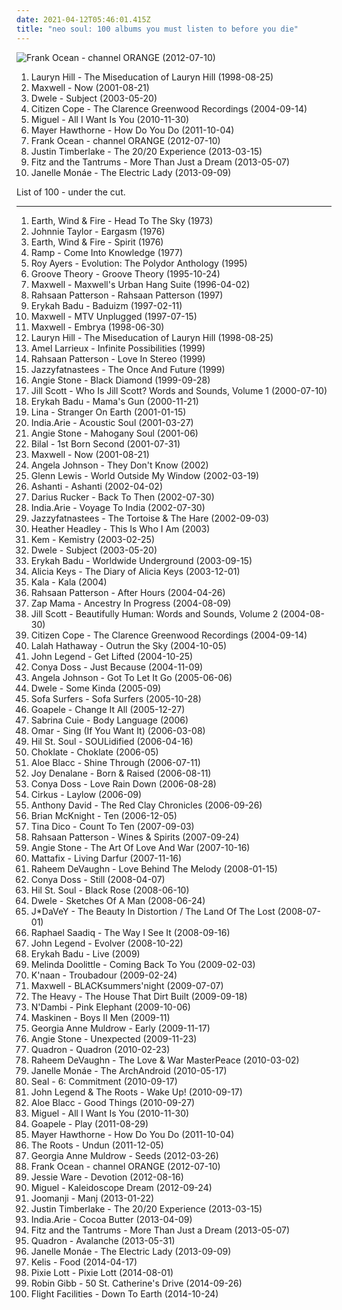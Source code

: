 ```yaml
---
date: 2021-04-12T05:46:01.415Z
title: "neo soul: 100 albums you must listen to before you die"
---
```

![Frank Ocean - channel ORANGE (2012-07-10)](https://img.discogs.com/BTjf4G0FRR-nttzUiJEeYa1ZkcA=/fit-in/600x600/filters:strip_icc():format(jpeg):mode_rgb():quality(90)/discogs-images/R-14470275-1575194734-3163.jpeg.jpg "Frank Ocean - channel ORANGE (2012-07-10)")
<ol class="albums">
<li data-cover="http://coverartarchive.org/release/0f15251e-7f5a-48bd-bfe2-31a329066371/3037400805-500.jpg" data-tags="soul, rnb" role="button">Lauryn Hill - The Miseducation of Lauryn Hill (1998-08-25)</li>
<li data-cover="http://coverartarchive.org/release/28964621-13f1-48eb-8546-e3bf84db2f14/15238553018-500.jpg" data-tags="soul, maxwell, rnb" role="button">Maxwell - Now (2001-08-21)</li>
<li data-cover="https://img.discogs.com/FGn8MyRKwLPjXf1MyJZDS_NJ3z4=/fit-in/600x600/filters:strip_icc():format(jpeg):mode_rgb():quality(90)/discogs-images/R-150572-1454525554-4783.jpeg.jpg" data-tags="neo soul" role="button">Dwele - Subject (2003-05-20)</li>
<li data-cover="http://coverartarchive.org/release/9b88cf3e-4077-4c1b-b5c2-148a7c7066c2/10876326803-500.jpg" data-tags="soul, citizen cope" role="button">Citizen Cope - The Clarence Greenwood Recordings (2004-09-14)</li>
<li data-cover="http://coverartarchive.org/release/e187359c-f47b-4dd8-9172-565be0893c10/24502341651-500.jpg" data-tags="rnb" role="button">Miguel - All I Want Is You (2010-11-30)</li>
<li data-cover="http://coverartarchive.org/release/15a0d39a-586d-4b1e-94ca-953f4cabacdc/10642154772-500.jpg" data-tags="hip-hop, electronic, trip-hop, pop, soul, female vocalists, funky, neo soul, soul revival" role="button">Mayer Hawthorne - How Do You Do (2011-10-04)</li>
<li data-cover="https://img.discogs.com/BTjf4G0FRR-nttzUiJEeYa1ZkcA=/fit-in/600x600/filters:strip_icc():format(jpeg):mode_rgb():quality(90)/discogs-images/R-14470275-1575194734-3163.jpeg.jpg" data-tags="soul, rnb" role="button">Frank Ocean - channel ORANGE (2012-07-10)</li>
<li data-cover="http://coverartarchive.org/release/bd2a6877-71a3-4819-b2bb-b373deb3a756/8227935106-500.jpg" data-tags="pop" role="button">Justin Timberlake - The 20/20 Experience (2013-03-15)</li>
<li data-cover="http://coverartarchive.org/release/0e3c457b-cabb-4f22-9f60-56384f17dd83/5738839329-500.jpg" data-tags="indie pop" role="button">Fitz and the Tantrums - More Than Just a Dream (2013-05-07)</li>
<li data-cover="https://img.discogs.com/OtyXaiP218RcrUyzxtkfaSFCefU=/fit-in/600x597/filters:strip_icc():format(jpeg):mode_rgb():quality(90)/discogs-images/R-4896670-1599509523-4252.jpeg.jpg" data-tags="soul, rnb" role="button">Janelle Monáe - The Electric Lady (2013-09-09)</li>
</ol>
List of 100 - under the cut.
<!-- more -->

_________________

<ol class="albums">
<li data-cover="http://coverartarchive.org/release/188b79b5-5f3f-4bee-af6c-73d194f97a61/7525713803-500.jpg" data-tags="70s" role="button">
Earth, Wind & Fire - Head To The Sky (1973)
</li>
<li data-cover="https://img.discogs.com/bpRBB18T2BtK9pSTgIY6vItYkJk=/fit-in/600x600/filters:strip_icc():format(jpeg):mode_rgb():quality(90)/discogs-images/R-5928329-1415640480-4837.jpeg.jpg" data-tags="soul, blues" role="button">
Johnnie Taylor - Eargasm (1976)
</li>
<li data-cover="http://coverartarchive.org/release/50ed8242-0de9-4543-ab39-84d12849ac3c/28984219490-500.jpg" data-tags="70s" role="button">
Earth, Wind & Fire - Spirit (1976)
</li>
<li data-cover="http://coverartarchive.org/release/c1bae116-2121-420a-9673-3ded74028336/10013218835-500.jpg" data-tags="soul, jazz-funk" role="button">
Ramp - Come Into Knowledge (1977)
</li>
<li data-cover="http://coverartarchive.org/release/10124d42-a53f-4f1a-a3b2-ef92482ba940/17628859248-500.jpg" data-tags="soul, funk" role="button">
Roy Ayers - Evolution: The Polydor Anthology (1995)
</li>
<li data-cover="http://coverartarchive.org/release/d072d167-28e5-4e81-a904-1c85f7fada02/25413603758-500.jpg" data-tags="soul, rnb" role="button">
Groove Theory - Groove Theory (1995-10-24)
</li>
<li data-cover="http://coverartarchive.org/release/e69dbabd-5a61-4147-914b-7e683f096cbc/15210098631-500.jpg" data-tags="soul" role="button">
Maxwell - Maxwell's Urban Hang Suite (1996-04-02)
</li>
<li data-cover="https://img.discogs.com/zsCAumpnCcrmdRSeR0rKLPkx3qc=/fit-in/600x592/filters:strip_icc():format(jpeg):mode_rgb():quality(90)/discogs-images/R-2360440-1590766403-9868.jpeg.jpg" data-tags="neo soul, contemporary r&b" role="button">
Rahsaan Patterson - Rahsaan Patterson (1997)
</li>
<li data-cover="http://coverartarchive.org/release/52d8d6a4-5e94-4200-8b02-530940f1ee1d/22530873406-500.jpg" data-tags="soul" role="button">
Erykah Badu - Baduizm (1997-02-11)
</li>
<li data-cover="http://coverartarchive.org/release/7ffc0e66-78ba-4efc-9a73-55ce13354a32/5194284962-500.jpg" data-tags="rnb, neo soul" role="button">
Maxwell - MTV Unplugged (1997-07-15)
</li>
<li data-cover="https://img.discogs.com/bNU9Z2OH65I8W0Ttb8NgfVWt1G0=/fit-in/299x300/filters:strip_icc():format(jpeg):mode_rgb():quality(90)/discogs-images/R-764240-1156380307.jpeg.jpg" data-tags="neo-soul, rnb" role="button">
Maxwell - Embrya (1998-06-30)
</li>
<li data-cover="http://coverartarchive.org/release/0f15251e-7f5a-48bd-bfe2-31a329066371/3037400805-500.jpg" data-tags="soul, rnb" role="button">
Lauryn Hill - The Miseducation of Lauryn Hill (1998-08-25)
</li>
<li data-cover="http://coverartarchive.org/release/85fe8a36-6efc-498a-a197-7971108fd287/9304670823-500.jpg" data-tags="soul, neo-soul" role="button">
Amel Larrieux - Infinite Possibilities (1999)
</li>
<li data-cover="https://img.discogs.com/rOn2RmS9rEBSOsLB85heBj4FKac=/fit-in/500x493/filters:strip_icc():format(jpeg):mode_rgb():quality(90)/discogs-images/R-433615-1156473457.jpeg.jpg" data-tags="soul, neo soul, rahsaan patterson" role="button">
Rahsaan Patterson - Love In Stereo (1999)
</li>
<li data-cover="http://coverartarchive.org/release/36782f2d-834f-48fc-b8b6-e2281f830cf4/6668826327-500.jpg" data-tags="neo-soul" role="button">
Jazzyfatnastees - The Once And Future (1999)
</li>
<li data-cover="https://img.discogs.com/dPqt-3b86LpiEz5iRy_f0cji9uI=/fit-in/600x600/filters:strip_icc():format(jpeg):mode_rgb():quality(90)/discogs-images/R-346056-1535625635-3593.jpeg.jpg" data-tags="soul" role="button">
Angie Stone - Black Diamond (1999-09-28)
</li>
<li data-cover="http://coverartarchive.org/release/eecb042f-85a2-4f1a-ab8c-5c9a947c2d66/15106304103-500.jpg" data-tags="soul, neo-soul" role="button">
Jill Scott - Who Is Jill Scott? Words and Sounds, Volume 1 (2000-07-10)
</li>
<li data-cover="https://img.discogs.com/I8hP5wDwaFIBa5uKe0z0fDNNxV8=/fit-in/600x602/filters:strip_icc():format(jpeg):mode_rgb():quality(90)/discogs-images/R-16189786-1605737307-1687.jpeg.jpg" data-tags="soul, neo-soul" role="button">
Erykah Badu - Mama's Gun (2000-11-21)
</li>
<li data-cover="https://img.discogs.com/ZrjRzFsi5hg76asJxvrgA-RCcVc=/fit-in/200x197/filters:strip_icc():format(jpeg):mode_rgb():quality(90)/discogs-images/R-655218-1143937346.jpeg.jpg" data-tags="neo-soul" role="button">
Lina - Stranger On Earth (2001-01-15)
</li>
<li data-cover="http://coverartarchive.org/release/778cf2aa-9005-42f9-9996-d70712b2c254/5765282910-500.jpg" data-tags="soul" role="button">
India.Arie - Acoustic Soul (2001-03-27)
</li>
<li data-cover="https://img.discogs.com/WDs8Q0vywnEkdS2hN_r65odzScc=/fit-in/600x597/filters:strip_icc():format(jpeg):mode_rgb():quality(90)/discogs-images/R-1919315-1305435824.jpeg.jpg" data-tags="soul" role="button">
Angie Stone - Mahogany Soul (2001-06)
</li>
<li data-cover="https://img.discogs.com/QFUSlMTrmE5eKdZXt4oBXc6crwk=/fit-in/600x594/filters:strip_icc():format(jpeg):mode_rgb():quality(90)/discogs-images/R-1621819-1365256122-7746.jpeg.jpg" data-tags="neo soul" role="button">
Bilal - 1st Born Second (2001-07-31)
</li>
<li data-cover="http://coverartarchive.org/release/28964621-13f1-48eb-8546-e3bf84db2f14/15238553018-500.jpg" data-tags="soul, maxwell, rnb" role="button">
Maxwell - Now (2001-08-21)
</li>
<li data-cover="http://coverartarchive.org/release/9d155ec2-c9e4-403d-9887-f23ab121fea2/16567166200-500.jpg" data-tags="silky sexy smooth" role="button">
Angela Johnson - They Don't Know (2002)
</li>
<li data-cover="https://img.discogs.com/f2rNispmTrKN9WukLKqKWG327h8=/fit-in/600x602/filters:strip_icc():format(jpeg):mode_rgb():quality(90)/discogs-images/R-330894-1582129404-3446.jpeg.jpg" data-tags="rnb, glenn lewis" role="button">
Glenn Lewis - World Outside My Window (2002-03-19)
</li>
<li data-cover="http://coverartarchive.org/release/6abc2071-c938-4659-b000-aeef26a8433c/7448267217-500.jpg" data-tags="rnb, ashanti" role="button">
Ashanti - Ashanti (2002-04-02)
</li>
<li data-cover="http://coverartarchive.org/release/517b00ec-81da-42d2-b9b7-5a6ece841c5c/10229836601-500.jpg" data-tags="singer-songwriter" role="button">
Darius Rucker - Back To Then (2002-07-30)
</li>
<li data-cover="http://coverartarchive.org/release/87a983fb-b30b-44d8-9457-54b398473f7e/5894750926-500.jpg" data-tags="soul" role="button">
India.Arie - Voyage To India (2002-07-30)
</li>
<li data-cover="https://img.discogs.com/tESyv5Zw1DCIIeW6Fa9Ae7TFNLk=/fit-in/600x600/filters:strip_icc():format(jpeg):mode_rgb():quality(90)/discogs-images/R-390344-1513860297-6707.jpeg.jpg" data-tags="rnb, neo soul, jazzy soul" role="button">
Jazzyfatnastees - The Tortoise & The Hare (2002-09-03)
</li>
<li data-cover="http://coverartarchive.org/release/3033e752-f69e-4675-b59e-c15d9d1962be/3800922998-500.jpg" data-tags="soul, mellow" role="button">
Heather Headley - This Is Who I Am (2003)
</li>
<li data-cover="http://coverartarchive.org/release/5e12c7bb-eda2-4565-b3cc-976e47cb4a80/2366557652-500.jpg" data-tags="soul, neo-soul" role="button">
Kem - Kemistry (2003-02-25)
</li>
<li data-cover="https://img.discogs.com/FGn8MyRKwLPjXf1MyJZDS_NJ3z4=/fit-in/600x600/filters:strip_icc():format(jpeg):mode_rgb():quality(90)/discogs-images/R-150572-1454525554-4783.jpeg.jpg" data-tags="neo soul" role="button">
Dwele - Subject (2003-05-20)
</li>
<li data-cover="http://coverartarchive.org/release/c4084059-b9e3-4248-9d5a-487224970dfa/4514268539-500.jpg" data-tags="soul, neo-soul" role="button">
Erykah Badu - Worldwide Underground (2003-09-15)
</li>
<li data-cover="http://coverartarchive.org/release/287a913d-41d8-4e44-bed8-6bc5278bd997/1576712437-500.jpg" data-tags="soul, rnb, alicia keys" role="button">
Alicia Keys - The Diary of Alicia Keys (2003-12-01)
</li>
<li data-cover="https://img.discogs.com/1ULKZwpqzO-cdyenj1HrUZP09UE=/fit-in/600x600/filters:strip_icc():format(jpeg):mode_rgb():quality(90)/discogs-images/R-13798813-1561381315-5067.jpeg.jpg" data-tags="nu soul, smooth, neo soul" role="button">
Kala - Kala (2004)
</li>
<li data-cover="https://img.discogs.com/kAFcrJ7HmoY6TFruqgevqAKmZnk=/fit-in/250x250/filters:strip_icc():format(jpeg):mode_rgb():quality(90)/discogs-images/R-355546-1103221358.jpg.jpg" data-tags="neo-soul" role="button">
Rahsaan Patterson - After Hours (2004-04-26)
</li>
<li data-cover="http://coverartarchive.org/release/34361b26-4ca9-3bcf-81ff-95ced75c64cf/15472233585-500.jpg" data-tags="world" role="button">
Zap Mama - Ancestry In Progress (2004-08-09)
</li>
<li data-cover="https://img.discogs.com/XuMLR3boHgc5gyx2O2guMX7-tkY=/fit-in/600x600/filters:strip_icc():format(jpeg):mode_rgb():quality(90)/discogs-images/R-1511365-1367888751-8182.jpeg.jpg" data-tags="neo-soul" role="button">
Jill Scott - Beautifully Human: Words and Sounds, Volume 2 (2004-08-30)
</li>
<li data-cover="http://coverartarchive.org/release/9b88cf3e-4077-4c1b-b5c2-148a7c7066c2/10876326803-500.jpg" data-tags="soul, citizen cope" role="button">
Citizen Cope - The Clarence Greenwood Recordings (2004-09-14)
</li>
<li data-cover="https://img.discogs.com/9a8xxjYSYuhSXeZvA4vlk3ZryMA=/fit-in/600x593/filters:strip_icc():format(jpeg):mode_rgb():quality(90)/discogs-images/R-16002842-1601692246-1614.jpeg.jpg" data-tags="female vocalists, jazz" role="button">
Lalah Hathaway - Outrun the Sky (2004-10-05)
</li>
<li data-cover="https://img.discogs.com/6o0kSzwGbQoieBogv-1J7NZu0OU=/fit-in/600x588/filters:strip_icc():format(jpeg):mode_rgb():quality(90)/discogs-images/R-590002-1348400015-6358.jpeg.jpg" data-tags="soul, rnb" role="button">
John Legend - Get Lifted (2004-10-25)
</li>
<li data-cover="https://img.discogs.com/Bm3K-AQ-E3xs5p_FGH0gVmZqqWY=/fit-in/600x600/filters:strip_icc():format(jpeg):mode_rgb():quality(90)/discogs-images/R-3628890-1338018579-1886.jpeg.jpg" data-tags="soul" role="button">
Conya Doss - Just Because (2004-11-09)
</li>
<li data-cover="https://img.discogs.com/5g61htznL770S1GbBJAVDcjuoKU=/fit-in/300x300/filters:strip_icc():format(jpeg):mode_rgb():quality(90)/discogs-images/R-3672712-1339783557-1967.jpeg.jpg" data-tags="neo-soul" role="button">
Angela Johnson - Got To Let It Go (2005-06-06)
</li>
<li data-cover="https://img.discogs.com/J4gEin7krNry25Khi9DMcX47J9c=/fit-in/392x387/filters:strip_icc():format(jpeg):mode_rgb():quality(90)/discogs-images/R-524522-1129911755.jpeg.jpg" data-tags="neo soul" role="button">
Dwele - Some Kinda (2005-09)
</li>
<li data-cover="http://coverartarchive.org/release/b11a6b70-f435-4e50-8223-66af89346f94/5104716787-500.jpg" data-tags="downtempo" role="button">
Sofa Surfers - Sofa Surfers (2005-10-28)
</li>
<li data-cover="https://img.discogs.com/gS99wBsu0GrxATpMifSV1_HI_e0=/fit-in/500x497/filters:strip_icc():format(jpeg):mode_rgb():quality(90)/discogs-images/R-591468-1137119629.jpeg.jpg" data-tags="soul" role="button">
Goapele - Change It All (2005-12-27)
</li>
<li data-cover="http://coverartarchive.org/release/c51e144d-d94d-44b9-8114-9946d3f4190d/11997466758-500.jpg" data-tags="indie, female, hip hop, usa, funk, singer, driving, songwriter, rnb, jazzy, soulful, neo soul, faith, fresh, chilling, philly soul, rnb-soul, mellow rnb, rnb-hiphop, hiphop rnb, indie-rnb, rnb urban, s cuie" role="button">
Sabrina Cuie - Body Language (2006)
</li>
<li data-cover="https://img.discogs.com/XGUj8MtZFiX4or3OtCiZLA5ev0I=/fit-in/240x240/filters:strip_icc():format(jpeg):mode_rgb():quality(90)/discogs-images/R-1409813-1217282926.jpeg.jpg" data-tags="soul, neo soul, omar5" role="button">
Omar - Sing (If You Want It) (2006-03-08)
</li>
<li data-cover="http://coverartarchive.org/release/00f200b3-5329-40cc-8895-65b91161f3a3/12697075442-500.jpg" data-tags="neo-soul" role="button">
Hil St. Soul - SOULidified (2006-04-16)
</li>
<li data-cover="https://img.discogs.com/pim_nk2JT4Nf9U7Zvx-AuPq2wec=/fit-in/600x600/filters:strip_icc():format(jpeg):mode_rgb():quality(90)/discogs-images/R-883100-1235633436.jpeg.jpg" data-tags="neo-soul" role="button">
Choklate - Choklate (2006-05)
</li>
<li data-cover="http://coverartarchive.org/release/7cd353fc-259c-4af8-9417-0f05b0d8ea31/2586646663-500.jpg" data-tags="hip hop, soul, stones throw" role="button">
Aloe Blacc - Shine Through (2006-07-11)
</li>
<li data-cover="http://coverartarchive.org/release/56f6887e-1960-4ac1-a293-1031c2dde05d/27698117872-500.jpg" data-tags="soul" role="button">
Joy Denalane - Born & Raised (2006-08-11)
</li>
<li data-cover="https://img.discogs.com/BPkqzWGU1fFLuEFQKGLyaENmPPo=/fit-in/600x595/filters:strip_icc():format(jpeg):mode_rgb():quality(90)/discogs-images/R-809803-1611096240-4591.jpeg.jpg" data-tags="soul, funky, r&b, relaxing, neo soul, neo-soul, gospel soul, modern world soul music, a r-ski- fav" role="button">
Conya Doss - Love Rain Down (2006-08-28)
</li>
<li data-cover="https://img.discogs.com/R51Nn2y18fIqFNZx0r758WSDCAc=/fit-in/200x200/filters:strip_icc():format(jpeg):mode_rgb():quality(90)/discogs-images/R-1034695-1189536009.jpeg.jpg" data-tags="ambient, trip hop" role="button">
Cirkus - Laylow (2006-09)
</li>
<li data-cover="http://coverartarchive.org/release/117548f8-3255-432a-82ef-5813cb1ed4ca/24622953430-500.jpg" data-tags="neo-soul" role="button">
Anthony David - The Red Clay Chronicles (2006-09-26)
</li>
<li data-cover="http://coverartarchive.org/release/d1c6f2f9-c796-4294-8553-48e6cefc3262/9587445582-500.jpg" data-tags="rnb" role="button">
Brian McKnight - Ten (2006-12-05)
</li>
<li data-cover="http://coverartarchive.org/release/4abaaa38-adf5-36f7-ba06-2cf6018d87d8/28348441753-500.jpg" data-tags="pop, female vocalists" role="button">
Tina Dico - Count To Ten (2007-09-03)
</li>
<li data-cover="https://img.discogs.com/wTw8m20kpo9LAmCEhDbr23kxSNQ=/fit-in/200x199/filters:strip_icc():format(jpeg):mode_rgb():quality(90)/discogs-images/R-1610677-1232052748.jpeg.jpg" data-tags="neo-soul, chill, neo soul" role="button">
Rahsaan Patterson - Wines & Spirits (2007-09-24)
</li>
<li data-cover="http://coverartarchive.org/release/b1cb59da-a6a7-459a-a5e3-a0461efcd27c/12114822282-500.jpg" data-tags="usa, female vocalist, 00s, neo soul" role="button">
Angie Stone - The Art Of Love And War (2007-10-16)
</li>
<li data-cover="https://img.discogs.com/QHoVciBKnoWcxnuvALzYPCRtytw=/fit-in/600x600/filters:strip_icc():format(jpeg):mode_rgb():quality(90)/discogs-images/R-1509458-1224980221.jpeg.jpg" data-tags="african" role="button">
Mattafix - Living Darfur (2007-11-16)
</li>
<li data-cover="https://img.discogs.com/PAtSiVSaJEDADUEa_fBPHH277Vw=/fit-in/600x580/filters:strip_icc():format(jpeg):mode_rgb():quality(90)/discogs-images/R-1282262-1329584816.jpeg.jpg" data-tags="soul, smooth, relaxing" role="button">
Raheem DeVaughn - Love Behind The Melody (2008-01-15)
</li>
<li data-cover="https://img.discogs.com/sKUufX0abNbqk-e467XorIFR6i8=/fit-in/600x600/filters:strip_icc():format(jpeg):mode_rgb():quality(90)/discogs-images/R-3628940-1338020923-5315.jpeg.jpg" data-tags="neo soul, modern world soul music" role="button">
Conya Doss - Still (2008-04-07)
</li>
<li data-cover="https://img.discogs.com/zRF9Be8UsB9mqkMPl_G8fSYSACs=/fit-in/600x536/filters:strip_icc():format(jpeg):mode_rgb():quality(90)/discogs-images/R-3525917-1599392717-4667.jpeg.jpg" data-tags="soul" role="button">
Hil St. Soul - Black Rose (2008-06-10)
</li>
<li data-cover="https://img.discogs.com/6EJyORfVVDwgv0ve2LucQ46mZnA=/fit-in/431x425/filters:strip_icc():format(jpeg):mode_rgb():quality(90)/discogs-images/R-1383285-1214902487.jpeg.jpg" data-tags="neo-soul, soul" role="button">
Dwele - Sketches Of A Man (2008-06-24)
</li>
<li data-cover="http://coverartarchive.org/release/c9e520f1-6687-4554-9cb6-6441e7131276/20915724240-500.jpg" data-tags="neo-soul" role="button">
J*DaVeY - The Beauty In Distortion / The Land Of The Lost (2008-07-01)
</li>
<li data-cover="http://coverartarchive.org/release/5ba43de6-27cd-4328-97bc-37b221d7124e/1821220132-500.jpg" data-tags="soul" role="button">
Raphael Saadiq - The Way I See It (2008-09-16)
</li>
<li data-cover="https://img.discogs.com/iCEWQF2PnDjvsJWGwAw8vH5R6ZE=/fit-in/600x522/filters:strip_icc():format(jpeg):mode_rgb():quality(90)/discogs-images/R-2057789-1261411597.jpeg.jpg" data-tags="soul" role="button">
John Legend - Evolver (2008-10-22)
</li>
<li data-cover="http://coverartarchive.org/release/f8c1fe45-66b1-44f2-a32c-c04fa0645289/28404679797-500.jpg" data-tags="soul" role="button">
Erykah Badu - Live (2009)
</li>
<li data-cover="http://coverartarchive.org/release/15c395bd-4ebb-4f83-92b9-09dc0fc091ce/10628285763-500.jpg" data-tags="soul, r and b, neo soul, neo-soul, american idol, retro soul" role="button">
Melinda Doolittle - Coming Back To You (2009-02-03)
</li>
<li data-cover="https://img.discogs.com/GJfy06J2LGkCqqKGNZO7OQxor3g=/fit-in/240x240/filters:strip_icc():format(jpeg):mode_rgb():quality(90)/discogs-images/R-1657826-1235012805.jpeg.jpg" data-tags="hip-hop" role="button">
K'naan - Troubadour (2009-02-24)
</li>
<li data-cover="http://coverartarchive.org/release/e5262a5c-9b26-45bd-a1b2-5cd89d671a58/15209954879-500.jpg" data-tags="rnb, neo-soul, soul" role="button">
Maxwell - BLACKsummers'night (2009-07-07)
</li>
<li data-cover="http://coverartarchive.org/release/bc1cd2f1-f54d-41d6-9eee-d13bcacb10c3/3258071897-500.jpg" data-tags="soul, blues" role="button">
The Heavy - The House That Dirt Built (2009-09-18)
</li>
<li data-cover="https://via.placeholder.com/450" data-tags="soul" role="button">
N'Dambi - Pink Elephant (2009-10-06)
</li>
<li data-cover="http://coverartarchive.org/release/b3b9baf7-1d81-4c49-bf60-8377287c3cdf/1224049008-500.jpg" data-tags="soul, rnb, neo soul" role="button">
Maskinen - Boys II Men (2009-11)
</li>
<li data-cover="https://img.discogs.com/UILOrzZ3AjmaY1h3d5HtbPIWmu4=/fit-in/600x587/filters:strip_icc():format(jpeg):mode_rgb():quality(90)/discogs-images/R-1950638-1433826368-5082.jpeg.jpg" data-tags="diva, neo soul, library, keepers of soul, goat, epistrophik peach, g a muldrow" role="button">
Georgia Anne Muldrow - Early (2009-11-17)
</li>
<li data-cover="http://coverartarchive.org/release/8fbd3c63-c8b8-4976-8e57-d17410a8bf8c/24891718269-500.jpg" data-tags="rnb" role="button">
Angie Stone - Unexpected (2009-11-23)
</li>
<li data-cover="http://coverartarchive.org/release/9780c05d-7a75-45a5-9810-6c07f5f57609/18208181632-500.jpg" data-tags="electronica, soul, indie electronic, downtempo, 00s, neo soul, neo-soul, keepers of soul, damn this is art, alternative r and b, danish group" role="button">
Quadron - Quadron (2010-02-23)
</li>
<li data-cover="https://img.discogs.com/gtIFHzDvebzTpNoTDt2gopPMibg=/fit-in/600x600/filters:strip_icc():format(jpeg):mode_rgb():quality(90)/discogs-images/R-3971682-1350976655-6786.jpeg.jpg" data-tags="soul, neo soul" role="button">
Raheem DeVaughn - The Love & War MasterPeace (2010-03-02)
</li>
<li data-cover="http://coverartarchive.org/release/14ae1a9c-9e8e-3ae5-87f2-3bf68b9feefd/8899038012-500.jpg" data-tags="soul, funk" role="button">
Janelle Monáe - The ArchAndroid (2010-05-17)
</li>
<li data-cover="http://coverartarchive.org/release/01c2dca6-37dc-4450-b47a-4c32951617e7/5144009707-500.jpg" data-tags="neo soul" role="button">
Seal - 6: Commitment (2010-09-17)
</li>
<li data-cover="http://coverartarchive.org/release/6f0df0ad-d247-4653-9510-32c0858005e3/7439916562-500.jpg" data-tags="hip hop, soul" role="button">
John Legend & The Roots - Wake Up! (2010-09-17)
</li>
<li data-cover="http://coverartarchive.org/release/2c5627f5-f1b6-43ab-a2cd-14d9775fd9ad/23141070841-500.jpg" data-tags="soul" role="button">
Aloe Blacc - Good Things (2010-09-27)
</li>
<li data-cover="http://coverartarchive.org/release/e187359c-f47b-4dd8-9172-565be0893c10/24502341651-500.jpg" data-tags="rnb" role="button">
Miguel - All I Want Is You (2010-11-30)
</li>
<li data-cover="http://coverartarchive.org/release/39ff1935-4459-4a48-a10d-6c6a0e82f09d/22260168345-500.jpg" data-tags="neo soul, neo-soul, goapele" role="button">
Goapele - Play (2011-08-29)
</li>
<li data-cover="http://coverartarchive.org/release/15a0d39a-586d-4b1e-94ca-953f4cabacdc/10642154772-500.jpg" data-tags="hip-hop, electronic, trip-hop, pop, soul, female vocalists, funky, neo soul, soul revival" role="button">
Mayer Hawthorne - How Do You Do (2011-10-04)
</li>
<li data-cover="http://coverartarchive.org/release/17105002-a6fd-4f92-9589-aa7f98073638/4785732549-500.jpg" data-tags="hip hop" role="button">
The Roots - Undun (2011-12-05)
</li>
<li data-cover="https://img.discogs.com/4JRAwyX3iTqYmNDttHxl2lJC6O4=/fit-in/600x546/filters:strip_icc():format(jpeg):mode_rgb():quality(90)/discogs-images/R-3500703-1332884301.jpeg.jpg" data-tags="soul" role="button">
Georgia Anne Muldrow - Seeds (2012-03-26)
</li>
<li data-cover="https://img.discogs.com/BTjf4G0FRR-nttzUiJEeYa1ZkcA=/fit-in/600x600/filters:strip_icc():format(jpeg):mode_rgb():quality(90)/discogs-images/R-14470275-1575194734-3163.jpeg.jpg" data-tags="soul, rnb" role="button">
Frank Ocean - channel ORANGE (2012-07-10)
</li>
<li data-cover="http://coverartarchive.org/release/aa7078c2-9b77-41ca-97bf-5364f838da88/1819429738-500.jpg" data-tags="soul" role="button">
Jessie Ware - Devotion (2012-08-16)
</li>
<li data-cover="http://coverartarchive.org/release/a2dd3c28-468d-44f8-af28-04d84eb14b0b/2367021425-500.jpg" data-tags="soul, rnb" role="button">
Miguel - Kaleidoscope Dream (2012-09-24)
</li>
<li data-cover="http://coverartarchive.org/release/d3d975db-2eb8-4f4d-b465-ac915a9b4f79/9114957897-500.jpg" data-tags="nu jazz, chillout, broken beat, neo soul" role="button">
Joomanji - Manj (2013-01-22)
</li>
<li data-cover="http://coverartarchive.org/release/bd2a6877-71a3-4819-b2bb-b373deb3a756/8227935106-500.jpg" data-tags="pop" role="button">
Justin Timberlake - The 20/20 Experience (2013-03-15)
</li>
<li data-cover="https://img.discogs.com/vyPGW5ft8RT7ieM4FO0yp7euD6Y=/fit-in/600x575/filters:strip_icc():format(jpeg):mode_rgb():quality(90)/discogs-images/R-3246326-1477158092-1012.jpeg.jpg" data-tags="soul" role="button">
India.Arie - Cocoa Butter (2013-04-09)
</li>
<li data-cover="http://coverartarchive.org/release/0e3c457b-cabb-4f22-9f60-56384f17dd83/5738839329-500.jpg" data-tags="indie pop" role="button">
Fitz and the Tantrums - More Than Just a Dream (2013-05-07)
</li>
<li data-cover="http://coverartarchive.org/release/06b45779-5bbb-470e-bf98-5d37b42fa1cc/4341681749-500.jpg" data-tags="indie electronic, downtempo, epic, neo soul, 10s, alternative rnb, vested in culture, alternative r and b, danish group, danish duo, 3-5" role="button">
Quadron - Avalanche (2013-05-31)
</li>
<li data-cover="https://img.discogs.com/OtyXaiP218RcrUyzxtkfaSFCefU=/fit-in/600x597/filters:strip_icc():format(jpeg):mode_rgb():quality(90)/discogs-images/R-4896670-1599509523-4252.jpeg.jpg" data-tags="soul, rnb" role="button">
Janelle Monáe - The Electric Lady (2013-09-09)
</li>
<li data-cover="https://img.discogs.com/fW5GbF5AiZEpzS9PAr3-IcDNe48=/fit-in/600x539/filters:strip_icc():format(jpeg):mode_rgb():quality(90)/discogs-images/R-14934050-1614784564-7963.jpeg.jpg" data-tags="soul, funk" role="button">
Kelis - Food (2014-04-17)
</li>
<li data-cover="http://coverartarchive.org/release/5098eef1-82fa-45de-a097-9b3b1ab29a7c/7963218999-500.jpg" data-tags="pop" role="button">
Pixie Lott - Pixie Lott (2014-08-01)
</li>
<li data-cover="http://coverartarchive.org/release/96b61bf7-9843-425e-9905-c13e8be194c7/8498105804-500.jpg" data-tags="pop, soul, contemporary, adult contemporary, neo soul, 10s, mark evans, contemporary r&b, robin gibb, peter john vettese" role="button">
Robin Gibb - 50 St. Catherine's Drive (2014-09-26)
</li>
<li data-cover="http://coverartarchive.org/release/2bb53942-91a0-45ef-aa7c-834f5c47e6dd/8667458837-500.jpg" data-tags="electronic" role="button">
Flight Facilities - Down To Earth (2014-10-24)
</li>
</ol>